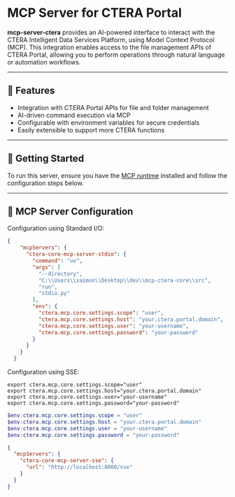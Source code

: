 # MCP Server for CTERA Portal

**mcp-server-ctera** provides an AI-powered interface to interact with the CTERA Intelligent Data Services Platform, using Model Context Protocol (MCP). This integration enables access to the file management APIs of CTERA Portal, allowing you to perform operations through natural language or automation workflows.

---

## 🔧 Features

- Integration with CTERA Portal APIs for file and folder management
- AI-driven command execution via MCP
- Configurable with environment variables for secure credentials
- Easily extensible to support more CTERA functions

---

## 🚀 Getting Started

To run this server, ensure you have the [MCP runtime](https://modelcontextprotocol.io/quickstart/user) installed and follow the configuration steps below.

---

## 🧩 MCP Server Configuration

Configuration using Standard I/O:

```json
{
    "mcpServers": {
      "ctera-core-mcp-server-stdio": {
        "command": "uv",
        "args": [
          "--directory",
          "C:\\Users\\saimon\\Desktop\\dev\\mcp-ctera-core\\src",
          "run",
          "stdio.py"
        ],
        "env": {
          "ctera.mcp.core.settings.scope": "user",
          "ctera.mcp.core.settings.host": "your.ctera.portal.domain",
          "ctera.mcp.core.settings.user": "your-username",
          "ctera.mcp.core.settings.password": "your-password"
        }
      }
    }
  }
```

Configuration using SSE:

```base
export ctera.mcp.core.settings.scope="user"
export ctera.mcp.core.settings.host="your.ctera.portal.domain"
export ctera.mcp.core.settings.user="your-username"
export ctera.mcp.core.settings.password="your-password"
```

```powershell
$env:ctera.mcp.core.settings.scope = "user"
$env:ctera.mcp.core.settings.host = "your.ctera.portal.domain"
$env:ctera.mcp.core.settings.user = "your-username"
$env:ctera.mcp.core.settings.password = "your-password"
```

```json
{
  "mcpServers": {
    "ctera-core-mcp-server-sse": {
      "url": "http://localhost:8000/sse"
    }
  }
}
